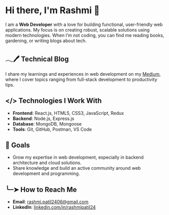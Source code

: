 # Hi there, I'm Rashmi 👋

I am a **Web Developer** with a love for building functional, user-friendly web applications. My focus is on creating robust, scalable solutions using modern technologies. When I’m not coding, you can find me reading books, gardening, or writing blogs about tech.

## 𓂃🖊 Technical Blog
I share my learnings and experiences in web development on my [Medium](https://medium.com/@rashmipatil24), where I cover topics ranging from full-stack development to productivity tips.

## </> Technologies I Work With
- **Frontend**: React.js, HTML5, CSS3, JavaScript, Redux
- **Backend**: Node.js, Express.js
- **Database**: MongoDB, Mongoose
- **Tools**: Git, GitHub, Postman, VS Code

## 🏁 Goals
- Grow my expertise in web development, especially in backend architecture and cloud solutions.
- Share knowledge and build an active community around web development and programming.

## ╰┈➤ How to Reach Me
- **Email**: rashmi.patil2406@gmail.com
- **LinkedIn**: [linkedin.com/in/rashmipatil24](https://linkedin.com/in/rashmipatil24)
